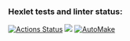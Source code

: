 ### Hexlet tests and linter status:
[![Actions Status](https://github.com/spolozova/frontend-project-lvl1/workflows/hexlet-check/badge.svg)](https://github.com/spolozova/frontend-project-lvl1/actions)
<a href="https://codeclimate.com/github/spolozova/frontend-project-lvl1/maintainability"><img src="https://api.codeclimate.com/v1/badges/38b6109f85fe7171c33c/maintainability" /></a>
[![AutoMake](https://github.com/spolozova/frontend-project-lvl1/workflows/AutoMake/badge.svg)](https://github.com/spolozova/frontend-project-lvl1/actions)